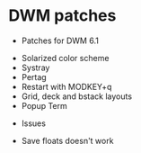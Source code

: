 DWM patches
===========

* Patches for DWM 6.1

- Solarized color scheme
- Systray
- Pertag
- Restart with MODKEY+q
- Grid, deck and bstack layouts
- Popup Term 

* Issues
- Save floats doesn't work
